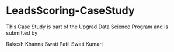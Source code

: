 # LeadsScoring-CaseStudy
This Case Study is part of the Upgrad Data Science Program and is submitted by 

Rakesh Khanna
Swati Patil
Swati Kumari